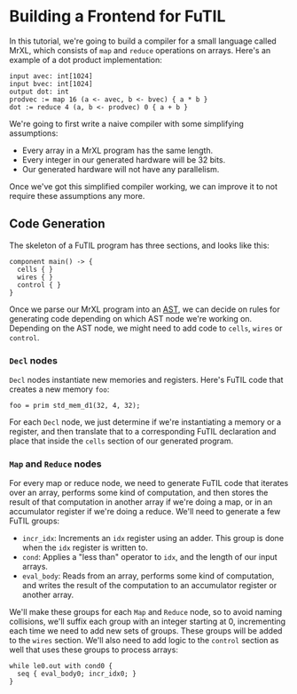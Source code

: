 # Building a Frontend for FuTIL

In this tutorial, we're going to build a compiler for a small language called MrXL, which consists of `map` and `reduce` operations on arrays. Here's an example of a dot product implementation:

```
input avec: int[1024]
input bvec: int[1024]
output dot: int
prodvec := map 16 (a <- avec, b <- bvec) { a * b }
dot := reduce 4 (a, b <- prodvec) 0 { a + b }
```

We're going to first write a naive compiler with some simplifying assumptions:
- Every array in a MrXL program has the same length.
- Every integer in our generated hardware will be 32 bits.
- Our generated hardware will not have any parallelism.

Once we've got this simplified compiler working, we can improve it to not require these assumptions any more.

## Code Generation

The skeleton of a FuTIL program has three sections, and looks like this:
```
component main() -> {
  cells { }
  wires { }
  control { }
}
```

Once we parse our MrXL program into an [AST][astcode], we can decide on rules for generating code depending on which AST node we're working on. Depending on the AST node, we might need to add code to `cells`, `wires` or `control`.

### `Decl` nodes

`Decl` nodes instantiate new memories and registers. Here's FuTIL code that creates a new memory `foo`:
```
foo = prim std_mem_d1(32, 4, 32);
```

For each `Decl` node, we just determine if we're instantiating a memory or a register, and then translate that to a corresponding FuTIL declaration and place that inside the `cells` section of our generated program.

### `Map` and `Reduce` nodes

For every map or reduce node, we need to generate FuTIL code that iterates over an array, performs some kind of computation, and then stores the result of that computation in another array if we're doing a map, or in an accumulator register if we're doing a reduce. We'll need to generate a few FuTIL groups:
- `incr_idx`: Increments an `idx` register using an adder. This group is done when the `idx` register is written to.
- `cond`: Applies a "less than" operator to `idx`, and the length of our input arrays.
- `eval_body`: Reads from an array, performs some kind of computation, and writes the result of the computation to an accumulator register or another array.

We'll make these groups for each `Map` and `Reduce` node, so to avoid naming collisions, we'll suffix each group with an integer starting at 0, incrementing each time we need to add new sets of  groups. These groups will be added to the `wires` section. We'll also need to add logic to the `control` section as well that uses these groups to process arrays:
```
while le0.out with cond0 {
  seq { eval_body0; incr_idx0; }
}
```





[astcode]: https://github.com/cucapra/futil/blob/mrxl/mrxl/mrxl/ast.py
